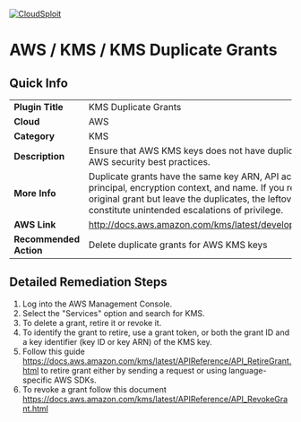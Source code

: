 [![CloudSploit](https://cloudsploit.com/img/logo-new-big-text-100.png "CloudSploit")](https://cloudsploit.com)

# AWS / KMS / KMS Duplicate Grants

## Quick Info

| | |
|-|-|
| **Plugin Title** | KMS Duplicate Grants |
| **Cloud** | AWS |
| **Category** | KMS |
| **Description** | Ensure that AWS KMS keys does not have duplicate grants to adhere to AWS security best practices. |
| **More Info** | Duplicate grants have the same key ARN, API actions, grantee principal, encryption context, and name. If you retire or revoke the original grant but leave the duplicates, the leftover duplicate grants constitute unintended escalations of privilege. |
| **AWS Link** | http://docs.aws.amazon.com/kms/latest/developerguide/concepts.html |
| **Recommended Action** | Delete duplicate grants for AWS KMS keys |

## Detailed Remediation Steps
1. Log into the AWS Management Console. </br>
2. Select the "Services" option and search for KMS. </br>
3. To delete a grant, retire it or revoke it. </br>
4. To identify the grant to retire, use a grant token, or both the grant ID and a key identifier (key ID or key ARN) of the KMS key. </br>
5. Follow this guide https://docs.aws.amazon.com/kms/latest/APIReference/API_RetireGrant.html to retire grant either by sending a request or using language-specific AWS SDKs. </br> 
6. To revoke a grant follow this document https://docs.aws.amazon.com/kms/latest/APIReference/API_RevokeGrant.html </br>